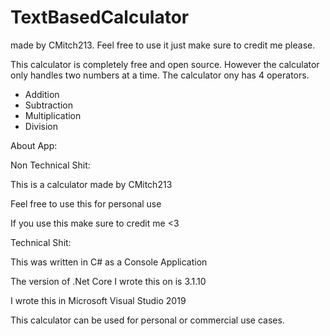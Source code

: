 # TextBasedCalculator
made by CMitch213. Feel free to use it just make sure to credit me please.

This calculator is completely free and open source. However the calculator only handles two numbers at a time. The calculator ony has 4 operators.

- Addition
- Subtraction
- Multiplication
- Division

About App:

Non Technical Shit:

This is a calculator made by CMitch213

Feel free to use this for personal use

If you use this make sure to credit me <3


Technical Shit:

This was written in C# as a Console Application

The version of .Net Core I wrote this on is 3.1.10

I wrote this in Microsoft Visual Studio 2019


This calculator can be used for personal or commercial use cases.
